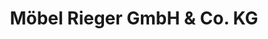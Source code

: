 ---
title: "Möbel Rieger GmbH & Co. KG"
url: /goeppingen/moebel-rieger-gmbh-und-co-kg/
shop: Möbel
---